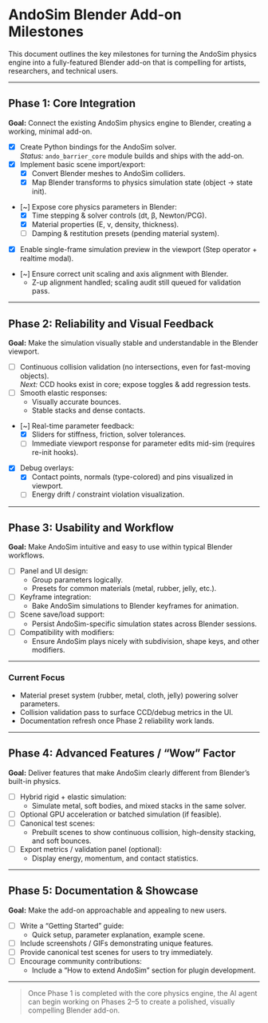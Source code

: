 # AndoSim Blender Add-on Milestones

This document outlines the key milestones for turning the AndoSim physics engine into a fully-featured Blender add-on that is compelling for artists, researchers, and technical users.

---

## Phase 1: Core Integration
**Goal:** Connect the existing AndoSim physics engine to Blender, creating a working, minimal add-on.

- [x] Create Python bindings for the AndoSim solver.  
  _Status:_ `ando_barrier_core` module builds and ships with the add-on.
- [x] Implement basic scene import/export:
  - [x] Convert Blender meshes to AndoSim colliders.
  - [x] Map Blender transforms to physics simulation state (object → state init).
- [~] Expose core physics parameters in Blender:
  - [x] Time stepping & solver controls (dt, β, Newton/PCG).
  - [x] Material properties (E, ν, density, thickness).
  - [ ] Damping & restitution presets (pending material system).
- [x] Enable single-frame simulation preview in the viewport (Step operator + realtime modal).
- [~] Ensure correct unit scaling and axis alignment with Blender.
  - Z-up alignment handled; scaling audit still queued for validation pass.

---

## Phase 2: Reliability and Visual Feedback
**Goal:** Make the simulation visually stable and understandable in the Blender viewport.

- [ ] Continuous collision validation (no intersections, even for fast-moving objects).  
  _Next:_ CCD hooks exist in core; expose toggles & add regression tests.
- [ ] Smooth elastic responses:
  - Visually accurate bounces.
  - Stable stacks and dense contacts.
- [~] Real-time parameter feedback:
  - [x] Sliders for stiffness, friction, solver tolerances.
  - [ ] Immediate viewport response for parameter edits mid-sim (requires re-init hooks).
- [x] Debug overlays:
  - [x] Contact points, normals (type-colored) and pins visualized in viewport.
  - [ ] Energy drift / constraint violation visualization.

---

## Phase 3: Usability and Workflow
**Goal:** Make AndoSim intuitive and easy to use within typical Blender workflows.

- [ ] Panel and UI design:
  - Group parameters logically.
  - Presets for common materials (metal, rubber, jelly, etc.).
- [ ] Keyframe integration:
  - Bake AndoSim simulations to Blender keyframes for animation.
- [ ] Scene save/load support:
  - Persist AndoSim-specific simulation states across Blender sessions.
- [ ] Compatibility with modifiers:
  - Ensure AndoSim plays nicely with subdivision, shape keys, and other modifiers.

---

### Current Focus
- Material preset system (rubber, metal, cloth, jelly) powering solver parameters.
- Collision validation pass to surface CCD/debug metrics in the UI.
- Documentation refresh once Phase 2 reliability work lands.

---

## Phase 4: Advanced Features / “Wow” Factor
**Goal:** Deliver features that make AndoSim clearly different from Blender’s built-in physics.

- [ ] Hybrid rigid + elastic simulation:
  - Simulate metal, soft bodies, and mixed stacks in the same solver.
- [ ] Optional GPU acceleration or batched simulation (if feasible).
- [ ] Canonical test scenes:
  - Prebuilt scenes to show continuous collision, high-density stacking, and soft bounces.
- [ ] Export metrics / validation panel (optional):
  - Display energy, momentum, and contact statistics.

---

## Phase 5: Documentation & Showcase
**Goal:** Make the add-on approachable and appealing to new users.

- [ ] Write a “Getting Started” guide:
  - Quick setup, parameter explanation, example scene.
- [ ] Include screenshots / GIFs demonstrating unique features.
- [ ] Provide canonical test scenes for users to try immediately.
- [ ] Encourage community contributions:
  - Include a “How to extend AndoSim” section for plugin development.

---

> Once Phase 1 is completed with the core physics engine, the AI agent can begin working on Phases 2–5 to create a polished, visually compelling Blender add-on.
